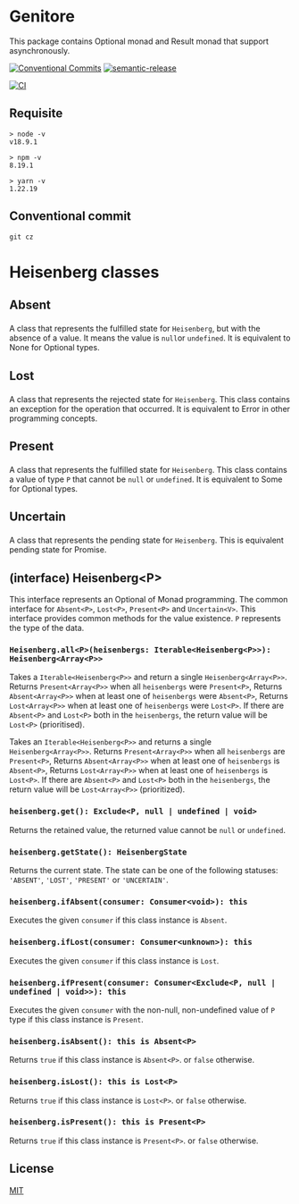 # Genitore

This package contains Optional monad and Result monad that support asynchronously.

[![Conventional Commits](https://img.shields.io/badge/Conventional%20Commits-1.0.0-yellow.svg)](https://conventionalcommits.org)
[![semantic-release](https://img.shields.io/badge/%20%20%F0%9F%93%A6%F0%9F%9A%80-semantic--release-e10079.svg)](https://github.com/semantic-release/semantic-release)

[![CI](https://github.com/jamashita/genitore/actions/workflows/ci.yml/badge.svg?branch=develop)](https://github.com/jamashita/genitore/actions/workflows/ci.yml)

## Requisite

```
> node -v
v18.9.1

> npm -v
8.19.1

> yarn -v
1.22.19
```

## Conventional commit

```
git cz
```

# Heisenberg classes

## Absent<P>

A class that represents the fulfilled state for `Heisenberg`, but with the absence of a value. It means the value
is `null`or `undefined`. It is equivalent to None for Optional types.

## Lost<P>

A class that represents the rejected state for `Heisenberg`. This class contains an exception for the operation that
occurred. It is equivalent to Error in other programming concepts.

## Present<P>

A class that represents the fulfilled state for `Heisenberg`. This class contains a value of type `P` that cannot be
`null` or `undefined`. It is equivalent to Some for Optional types.

## Uncertain<P>

A class that represents the pending state for `Heisenberg`. This is equivalent pending state for Promise.

## (interface) Heisenberg\<P\>

This interface represents an Optional of Monad programming. The common interface
for `Absent<P>`, `Lost<P>`, `Present<P>` and `Uncertain<V>`. This interface provides common methods for the value
existence. `P` represents the type of the data.

### `Heisenberg.all<P>(heisenbergs: Iterable<Heisenberg<P>>): Heisenberg<Array<P>>`

Takes a `Iterable<Heisenberg<P>>` and return a single `Heisenberg<Array<P>>`. Returns `Present<Array<P>>` when
all `heisenbergs` were `Present<P>`, Returns `Absent<Array<P>>` when at least one of `heisenbergs` were `Absent<P>`,
Returns `Lost<Array<P>>` when at least one of `heisenbergs` were `Lost<P>`. If there are `Absent<P>` and `Lost<P>` both
in the `heisenbergs`, the return value will be `Lost<P>` (prioritised).

Takes an `Iterable<Heisenberg<P>>` and returns a single `Heisenberg<Array<P>>`. Returns `Present<Array<P>>` when
all `heisenbergs` are `Present<P>`, Returns `Absent<Array<P>>` when at least one of `heisenbergs` is `Absent<P>`,
Returns `Lost<Array<P>>` when at least one of `heisenbergs` is `Lost<P>`. If there are `Absent<P>` and `Lost<P>` both
in the `heisenbergs`, the return value will be `Lost<Array<P>>` (prioritized).

### `heisenberg.get(): Exclude<P, null | undefined | void>`

Returns the retained value, the returned value cannot be `null` or `undefined`.

### `heisenberg.getState(): HeisenbergState`

Returns the current state. The state can be one of the following statuses: `'ABSENT'`, `'LOST'`, `'PRESENT'`
or `'UNCERTAIN'`.

### `heisenberg.ifAbsent(consumer: Consumer<void>): this`

Executes the given `consumer` if this class instance is `Absent`.

### `heisenberg.ifLost(consumer: Consumer<unknown>): this`

Executes the given `consumer` if this class instance is `Lost`.

### `heisenberg.ifPresent(consumer: Consumer<Exclude<P, null | undefined | void>>): this`

Executes the given `consumer` with the non-null, non-undefined value of `P` type if this class instance is `Present`.

### `heisenberg.isAbsent(): this is Absent<P>`

Returns `true` if this class instance is `Absent<P>`. or `false` otherwise.

### `heisenberg.isLost(): this is Lost<P>`

Returns `true` if this class instance is `Lost<P>`. or `false` otherwise.

### `heisenberg.isPresent(): this is Present<P>`

Returns `true` if this class instance is `Present<P>`. or `false` otherwise.

## License

[MIT](LICENSE)